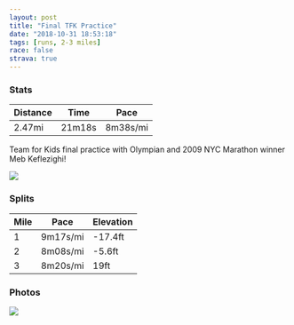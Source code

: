 ```yaml
---
layout: post
title: "Final TFK Practice"
date: "2018-10-31 18:53:18"
tags: [runs, 2-3 miles]
race: false
strava: true
---
```


### Stats

| Distance | Time | Pace |
|----------|------|------|
|2.47mi|21m18s|8m38s/mi|

Team for Kids final practice with Olympian and 2009 NYC Marathon winner Meb Keflezighi!

<img src='https://maps.googleapis.com/maps/api/staticmap?maptype=roadmap&path=enc:{kzwFptobMbAmAjJfMtGxDjGoGfBsHi@iCiNgKbAaJu@sE_GgEyB}EsFiCuBzBrAqBhC`@`MnMtBlEqAnF\nDhO~MuDbOyDxBeT}R&key=AIzaSyC1MId7bFpkLXNAaYhBSTb8jLyiSqzbDtM&size=800x800&markers=color:yellow|label:S|40.77262,-73.97721&markers=color:green|label:F|40.77243000000002,-73.97689999999996'>

### Splits

| Mile | Pace | Elevation |
|------|------|-----------|
|1|9m17s/mi|-17.4ft|
|2|8m08s/mi|-5.6ft|
|3|8m20s/mi|19ft|

### Photos
<img src='https://dgtzuqphqg23d.cloudfront.net/0pz9YhN0SYkCFiRIkR-Xkz4rUB3KTurz1i9txbAXf8U-768x768.jpg'>
